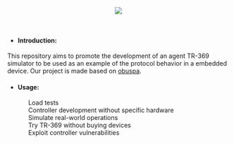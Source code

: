 <p align="center">
    <img src="287452008-f6f81676-0ec9-422c-b120-3171569fbb85](https://github.com/OktopUSP/agent-sim/assets/83298718/c9a6347d-4576-4ae1-a1ba-7a0c28883855"/>
</p>
<br/>
<ul>
    <li>
        <h4>Introduction:</h4>
    </li>
</ul>        
<p>
This repository aims to promote the development of an agent TR-369 simulator to be used as an example of the protocol behavior in a embedded device. Our project is made based on <a href="https://github.com/BroadbandForum/obuspa" target="_blank">obuspa</a>.
</p>
<ul>
    <li>
        <h4>Usage:</h4>
        <ul>
          Load tests
        </ul>
        <ul>
          Controller development without specific hardware
        </ul>
        <ul>
          Simulate real-world operations
        </ul>
        <ul>
          Try TR-369 without buying devices
        </ul>
        <ul>
          Exploit controller vulnerabilities
        </ul>
    </li>
</ul>
